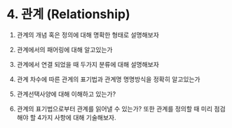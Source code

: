# 4. 관계 (Relationship)

1. 관계의 개념 혹은 정의에 대해 명확한 형태로 설명해보자

2. 관계에서의 패어링에 대해 알고있는가

3. 관계에서 연결 되었을 때 두가지 분류에 대해 설명해보자

4. 관계 차수에 따른 관계의 표기법과 관계명 명명방식을 정확히 알고있는가

5. 관계선택사양에 대해 이해하고 있는가?

6. 관계의 표기법으로부터 관계를 읽어낼 수 있는가? 또한 관계를 정의할 때 미리 점검해야 할 4가지 사항에 대해 기술해보자.


